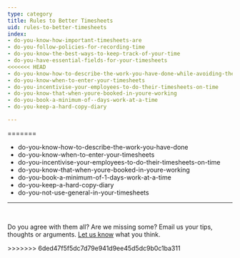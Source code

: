 ```yaml
---
type: category
title: Rules to Better Timesheets
uid: rules-to-better-timesheets
index:
- do-you-know-how-important-timesheets-are
- do-you-follow-policies-for-recording-time
- do-you-know-the-best-ways-to-keep-track-of-your-time
- do-you-have-essential-fields-for-your-timesheets
<<<<<<< HEAD
- do-you-know-how-to-describe-the-work-you-have-done-while-avoiding-the-word-bug
- do-you-know-when-to-enter-your-timesheets
- do-you-incentivise-your-employees-to-do-their-timesheets-on-time
- do-you-know-that-when-youre-booked-in-youre-working
- do-you-book-a-minimum-of--days-work-at-a-time
- do-you-keep-a-hard-copy-diary

---
```



=======
- do-you-know-how-to-describe-the-work-you-have-done
- do-you-know-when-to-enter-your-timesheets
- do-you-incentivise-your-employees-to-do-their-timesheets-on-time
- do-you-know-that-when-youre-booked-in-youre-working
- do-you-book-a-minimum-of-1-days-work-at-a-time
- do-you-keep-a-hard-copy-diary
- do-you-not-use-general-in-your-timesheets

---
<p>​​</p>

   <p sizset="181" sizcache07401364529608921="6">Do you agree with them all? Are we missing some? Email us your tips, thoughts or arguments.&#160;<a href="javascript:sendEmail(&#39;6D61696C746F3A496E666F407373772E636F6D2E61753F5375626A6563743D52756C6573253230746F253230426574746572253230456D61696C&#39;)">Let us know</a> what you think.</p>
>>>>>>> 6ded47f5f5dc7d79e941d9ee45d5dc9b0c1ba311

